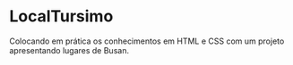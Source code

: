 # LocalTursimo
Colocando em prática os conhecimentos em HTML e CSS com um projeto apresentando lugares de Busan.
